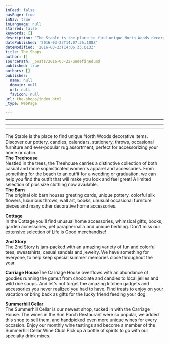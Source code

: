 ```yaml
---
inFeed: false
hasPage: true
inNav: true
inLanguage: null
starred: false
keywords: []
description: "The Stable is the place to find unique North Woods decorative items.\_ Discover our pottery, candles, calendars, stationery, throws, occasional furniture and ever-popular rug assortment, perfect for accessorizing your home or cabin."
datePublished: '2016-03-23T14:07:36.108Z'
dateModified: '2016-03-23T14:06:33.613Z'
title: The Shops
author: []
sourcePath: _posts/2016-03-22-undefined.md
published: true
authors: []
publisher:
  name: null
  domain: null
  url: null
  favicon: null
url: the-shops/index.html
_type: WebPage

---
```

****

****

****

The Stable is the place to find unique North Woods decorative items.  Discover our pottery, candles, calendars, stationery, throws, occasional furniture and ever-popular rug assortment, perfect for accessorizing your home or cabin.  
**The Treehouse**  
Nestled in the trees, the Treehouse carries a distinctive collection of both casual and more sophisticated women's apparel and accessories. From something for the beach to an outfit for a wedding or graduation, we can help you find the outfit that will make you look and feel great!   A limited selection of plus size clothing now available.  
**The Barn**  
The original old barn houses greeting cards, unique pottery, colorful silk flowers, luxurious throws, wall art, books, unusual occasional furniture pieces and many other decorative home accessories.

**Cottage**  
In the Cottage you'll find unusual home accessories, whimsical gifts, books, garden accessories, pet paraphernalia and unique bedding.  Don't miss our extensive selection of Life is Good merchandise!

**2nd Story**  
The 2nd Story is jam-packed with an amazing variety of fun and colorful tees, sweatshirts, casual sandals and jewelry.  We have something for everyone, to help keep special summer memories close throughout the year.

**Carriage House**The Carriage House overflows with an abundance of goodies running the gamut from chocolate and candies to local jellies and wild rice soups.  And let's not forget the amazing kitchen gadgets and accessories you never realized you had to have.  Find treats to enjoy on your vacation or bring back as gifts for the lucky friend feeding your dog.

**Summerhill Cellar**  
The Summerhill Cellar is our newest shop, tucked in with the Carriage House.  The wines in the Sun Porch Restaurant were so popular, we added this shop to sell them, and handpicked even more unique wines for every occasion.  Enjoy our monthly wine tastings and become a member of the Summerhill Cellar Wine Club! Pick up a bottle of spirits to go with our specialty drink mixes.